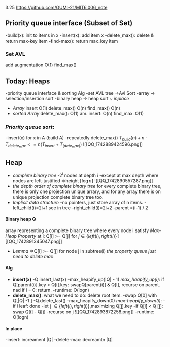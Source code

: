 3.25 https://github.com/GUMI-21/MIT6.006_note
## Priority queue interface (Subset of Set)
-build(x): init to items in x
-insert(x): add item x
-delete_max(): delete & return max-key item
-find-max(): return max_key item
### Set AVL
add augmentation O(1) find_max()
## Today: Heaps
-priority queue interface & sorting Alg
-set AVL tree ->Avl Sort
-array -> selection/insertion sort
-binary heap -> heap sort ~ *inplace*
+ *Array*
insert O(1)
delete_max() O(n)
find_max() O(n)
+ *sorted Array*
delete_max(): O(1) am.
insert: O(n)
find_max: O(1)
### *Priority queue sort*:
-insert(x) for x in A  (build A)
-repeatedly delete_max()
$T_{build}(n) + n\cdot T_{delete_max} <= n(T_{insert} + T_(dete_max))$
![[QQ_1742889424596.png]]
## Heap
+ *complete binary tree*
-$2^i$ nodes at depth i
-except at max depth where nodes are left-justified
=>height $\lceil\log n\rceil$
![[QQ_1742890557287.png]]
+ *the depth order of complete binary tree*
for every complete binary tree, there is only one projection unique arrary, and for any array there is on unique projection complete binary tree too.
+ *Implicit data structure*
-no pointers, just store array of n items.
-left_child(i)=2i+1 see in tree
-right_child(i)=2i+2
-parent =(i-1) / 2
#### Binary heap Q
array representing a complete binary tree where every node i satisfy *Max-Heap Property* at i: Q[i] >= Q[j] for $j \in \{left(i), right(i)\}$
![[QQ_1742891345047.png]]
+ *Lemma*
=>Q[i] >= Q[j] for node j in subtree(i)
*the property queue just need to delete max*
#### Alg
+ **insert(x)**
-Q insert_last(x)
-max_heapify_up(|Q| - 1)
*max_heapify_up(i)*: if Q[parent(i)].key < Q[i].key: swapQ[parent(i)] & Q[I], recurse on parent. nad if i = 0: return.
-runtime: O(logn)
+ **delete_max()**:
what we need to do: delete root item.
-swap Q[0] with Q[|Q| -1 ]
-Q.delete_last()
-max_heapify_down(0)
*max-heapify_down(i)*: 
-if i leaf: done
-let j $\in\{left(i),right(i)\}$,maximizing Q[j].key
-if Q[i] < Q \[j\]: swap Q[i] - Q[j] 
-recurse on j
![[QQ_1742893872258.png]]
-runtime: O(logn)
#### In place
-insert: increament |Q|
-delete-max: decreamtn |Q|
